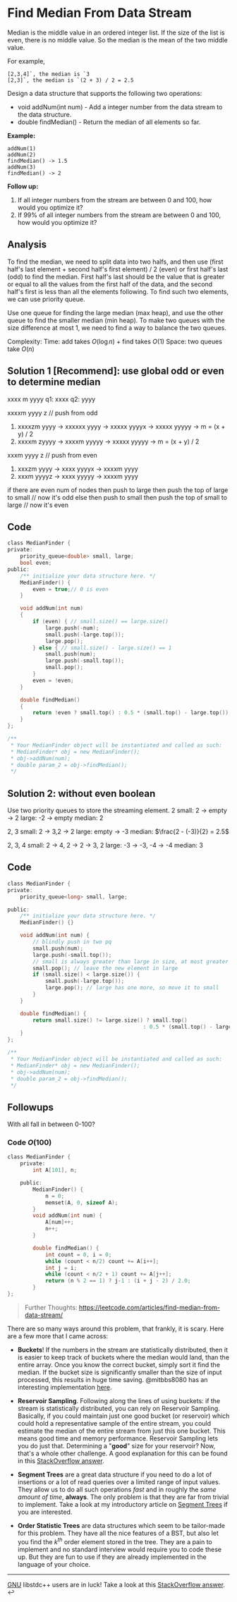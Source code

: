 # Find Median From Data Stream

Median is the middle value in an ordered integer list. If the size of the list is even, there is no middle value. So the median is the mean of the two middle value.

For example,

```
[2,3,4]`, the median is `3
[2,3]`, the median is `(2 + 3) / 2 = 2.5
```

Design a data structure that supports the following two operations:

- void addNum(int num) - Add a integer number from the data stream to the data structure.
- double findMedian() - Return the median of all elements so far.

 

**Example:**

```
addNum(1)
addNum(2)
findMedian() -> 1.5
addNum(3) 
findMedian() -> 2
```

 

**Follow up:**

1. If all integer numbers from the stream are between 0 and 100, how would you optimize it?
2. If 99% of all integer numbers from the stream are between 0 and 100, how would you optimize it?

## Analysis

To find the median, we need to split data into two halfs, and then use (first half's last element + second half's first element) / 2 (even) or first half's last (odd) to find the median. First half's last should be the value that is greater or equal to all the values from the first half of the data, and the second half's first is less than all the elements following. To find such two elements, we can use priority queue.

Use one queue for finding the large median (max heap), and use the other queue to find the smaller median (min heap). To make two queues with the size difference at most 1, we need to find a way to balance the two queues.

Complexity:
Time: add takes $O(\log{n})$ + find takes $O(1)$
Space: two queues take $O(n)$

## Solution 1 [Recommend]: use global odd or even to determine median

xxxx m yyyy
q1: xxxx
q2: yyyy

xxxxm yyyy z // push from odd
1. xxxxzm yyyy -> xxxxxx yyyy -> xxxxx yyyyx -> xxxxx yyyyy -> m = (x + y) / 2
2. xxxxm zyyyy -> xxxxm yyyyy ->  xxxxx yyyyy -> m = (x + y) / 2

xxxm yyyy z // push from even
1. xxxzm yyyy -> xxxx yyyyx -> xxxxm yyyy
2. xxxm yyyyz -> xxxx yyyyy -> xxxxm yyyy

if there are even num of nodes
  then push to large then push the top of large to small // now it's odd
else 
  then push to small then push the top of small to large // now it's even

## Code

```c
class MedianFinder {
private:
    priority_queue<double> small, large;
    bool even;
public:
    /** initialize your data structure here. */
    MedianFinder() {
        even = true;// 0 is even
    }

    void addNum(int num)
    {
        if (even) { // small.size() == large.size()
            large.push(-num);
            small.push(-large.top());
            large.pop(); 
        } else { // small.size() - large.size() == 1
            small.push(num);
            large.push(-small.top());
            small.pop(); 
        }
        even = !even;
    }

    double findMedian()
    {
        return !even ? small.top() : 0.5 * (small.top() - large.top());
    }
};

/**
 * Your MedianFinder object will be instantiated and called as such:
 * MedianFinder* obj = new MedianFinder();
 * obj->addNum(num);
 * double param_2 = obj->findMedian();
 */

```

## Solution 2: without even boolean

Use two priority queues to store the streaming element.
2
small: 2 -> empty -> 2
large: -2 -> empty
median: 2

2, 3
small: 2 -> 3,2 -> 2
large: empty -> -3 
median: $\frac{2 - (-3)}{2} = 2.5$

2, 3, 4
small: 2 -> 4, 2 -> 2 -> 3, 2
large: -3 -> -3, -4 -> -4
median: 3

## Code

```c
class MedianFinder {
private:
    priority_queue<long> small, large;

public:
    /** initialize your data structure here. */
    MedianFinder() {}

    void addNum(int num) {
        // blindly push in two pq
        small.push(num);
        large.push(-small.top());
        // small is always greater than large in size, at most greater by one, equal is fine
        small.pop(); // leave the new element in large
        if (small.size() < large.size()) {
            small.push(-large.top());
            large.pop(); // large has one more, so move it to small
        }
    }

    double findMedian() {
        return small.size() != large.size() ? small.top()
                                           : 0.5 * (small.top() - large.top());
    }
};

/**
 * Your MedianFinder object will be instantiated and called as such:
 * MedianFinder* obj = new MedianFinder();
 * obj->addNum(num);
 * double param_2 = obj->findMedian();
 */

```

## Followups

With all fall in between 0-100?

### Code $O(100)$

```c
class MedianFinder {
    private:
        int A[101], n;

    public:
        MedianFinder() {
            n = 0;
            memset(A, 0, sizeof A);
        }    
        void addNum(int num) {
            A[num]++;
            n++;
        }

        double findMedian() {
            int count = 0, i = 0;
            while (count < n/2) count += A[i++];
            int j = i;
            while (count < n/2 + 1) count += A[j++];
            return (n % 2 == 1) ? j-1 : (i + j - 2) / 2.0;
        }
};
```

> Further Thoughts: https://leetcode.com/articles/find-median-from-data-stream/

There are so many ways around this problem, that frankly, it is scary. Here are a few more that I came across:

* **Buckets**! If the numbers in the stream are statistically distributed, then it is easier to keep track of buckets where the median would land, than the entire array. Once you know the correct bucket, simply sort it find the median. If the bucket size is significantly smaller than the size of input processed, this results in huge time saving. @mitbbs8080 has an interesting implementation [here](https://leetcode.com/problems/find-median-from-data-stream/discuss/74057/Tired-of-TWO-HEAPSET-solutions-See-this-segment-dividing-solution-(c%2B%2B)).

* **Reservoir Sampling**. Following along the lines of using buckets: if the stream is statistically distributed, you can rely on Reservoir Sampling. Basically, if you could maintain just one good bucket (or reservoir) which could hold a representative sample of the entire stream, you could estimate the median of the entire stream from just this one bucket. This means good time and memory performance. Reservoir Sampling lets you do just that. Determining a "**good**" size for your reservoir? Now, that's a whole other challenge. A good explanation for this can be found in this [StackOverflow answer](https://stackoverflow.com/questions/10657503/find-running-median-from-a-stream-of-integers/10693752#10693752).

* **Segment Trees** are a great data structure if you need to do a lot of insertions or a lot of read queries over a limited range of input values. They allow us to do all such operations _fast_ and in roughly the _same amount of time_, **always**. The only problem is that they are far from trivial to implement. Take a look at my introductory article on [Segment Trees](https://leetcode.com/articles/a-recursive-approach-to-segment-trees-range-sum-queries-lazy-propagation/) if you are interested.

* **Order Statistic Trees** are data structures which seem to be tailor-made for this problem. They have all the nice features of a BST, but also let you find the $k^{th}$ order element stored in the tree. They are a pain to implement and no standard interview would require you to code these up. But they are fun to use if they are already implemented in the language of your choice.

--------

[GNU](https://gcc.gnu.org/onlinedocs/libstdc++/manual/policy_based_data_structures_test.html) libstdc++ users are in luck! Take a look at this [StackOverflow answer](https://stackoverflow.com/questions/1309263/rolling-median-algorithm-in-c/11228573#11228573). ↩